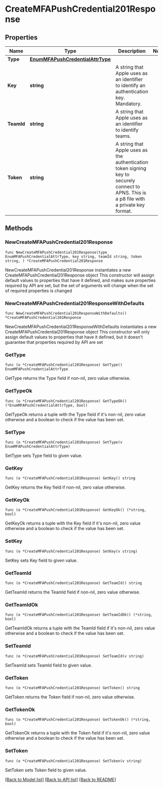# CreateMFAPushCredential201Response

## Properties

Name | Type | Description | Notes
------------ | ------------- | ------------- | -------------
**Type** | [**EnumMFAPushCredentialAttrType**](EnumMFAPushCredentialAttrType.md) |  | 
**Key** | **string** | A string that Apple uses as an identifier to identify an authentication key.  Mandatory. | 
**TeamId** | **string** | A string that Apple uses as an identifier to identify teams. | 
**Token** | **string** | A string that Apple uses as the authentication token signing key to securely connect to APNS. This is a p8 file with a private key format. | 

## Methods

### NewCreateMFAPushCredential201Response

`func NewCreateMFAPushCredential201Response(type_ EnumMFAPushCredentialAttrType, key string, teamId string, token string, ) *CreateMFAPushCredential201Response`

NewCreateMFAPushCredential201Response instantiates a new CreateMFAPushCredential201Response object
This constructor will assign default values to properties that have it defined,
and makes sure properties required by API are set, but the set of arguments
will change when the set of required properties is changed

### NewCreateMFAPushCredential201ResponseWithDefaults

`func NewCreateMFAPushCredential201ResponseWithDefaults() *CreateMFAPushCredential201Response`

NewCreateMFAPushCredential201ResponseWithDefaults instantiates a new CreateMFAPushCredential201Response object
This constructor will only assign default values to properties that have it defined,
but it doesn't guarantee that properties required by API are set

### GetType

`func (o *CreateMFAPushCredential201Response) GetType() EnumMFAPushCredentialAttrType`

GetType returns the Type field if non-nil, zero value otherwise.

### GetTypeOk

`func (o *CreateMFAPushCredential201Response) GetTypeOk() (*EnumMFAPushCredentialAttrType, bool)`

GetTypeOk returns a tuple with the Type field if it's non-nil, zero value otherwise
and a boolean to check if the value has been set.

### SetType

`func (o *CreateMFAPushCredential201Response) SetType(v EnumMFAPushCredentialAttrType)`

SetType sets Type field to given value.


### GetKey

`func (o *CreateMFAPushCredential201Response) GetKey() string`

GetKey returns the Key field if non-nil, zero value otherwise.

### GetKeyOk

`func (o *CreateMFAPushCredential201Response) GetKeyOk() (*string, bool)`

GetKeyOk returns a tuple with the Key field if it's non-nil, zero value otherwise
and a boolean to check if the value has been set.

### SetKey

`func (o *CreateMFAPushCredential201Response) SetKey(v string)`

SetKey sets Key field to given value.


### GetTeamId

`func (o *CreateMFAPushCredential201Response) GetTeamId() string`

GetTeamId returns the TeamId field if non-nil, zero value otherwise.

### GetTeamIdOk

`func (o *CreateMFAPushCredential201Response) GetTeamIdOk() (*string, bool)`

GetTeamIdOk returns a tuple with the TeamId field if it's non-nil, zero value otherwise
and a boolean to check if the value has been set.

### SetTeamId

`func (o *CreateMFAPushCredential201Response) SetTeamId(v string)`

SetTeamId sets TeamId field to given value.


### GetToken

`func (o *CreateMFAPushCredential201Response) GetToken() string`

GetToken returns the Token field if non-nil, zero value otherwise.

### GetTokenOk

`func (o *CreateMFAPushCredential201Response) GetTokenOk() (*string, bool)`

GetTokenOk returns a tuple with the Token field if it's non-nil, zero value otherwise
and a boolean to check if the value has been set.

### SetToken

`func (o *CreateMFAPushCredential201Response) SetToken(v string)`

SetToken sets Token field to given value.



[[Back to Model list]](../README.md#documentation-for-models) [[Back to API list]](../README.md#documentation-for-api-endpoints) [[Back to README]](../README.md)


